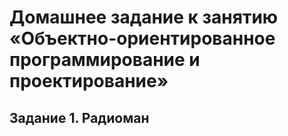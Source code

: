 # Домашнее задание к занятию «Объектно-ориентированное программирование и проектирование»
## Задание 1. Радиоман
